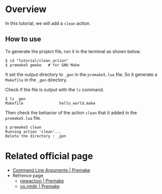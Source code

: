 # Overview

In this tutorial, we will add a `clean` action.

## How to use

To generate the project file, run it in the terminal as shown below.

```shell
$ cd "tutorial/clean_action"
$ premake5 gmake   # for GNU Make
```

It set the output directory to `_gen` in the `premake5.lua` file.
So it generate a `Makefile` in the `_gen` directory.

Check if the file is output with the `ls` command.

```shell
$ ls _gen
Makefile                hello_world.make
```

Then check the behavior of the action `clean` that it added in the` premake5.lua` file.

```shell
$ premake5 clean
Running action 'clean'...
Delete the directory : _gen
```

# Related official page

- [Command Line Arguments | Premake](https://premake.github.io/docs/Command-Line-Arguments)
- Refrence page
    - [newaction | Premake](https://premake.github.io/docs/newaction)
    - [os.rmdir | Premake](https://premake.github.io/docs/os.rmdir)
